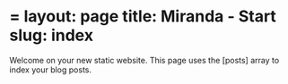 =
layout: page
title: Miranda - Start
slug: index
=

Welcome on your new static website. This page uses the [posts] array to index your blog posts.